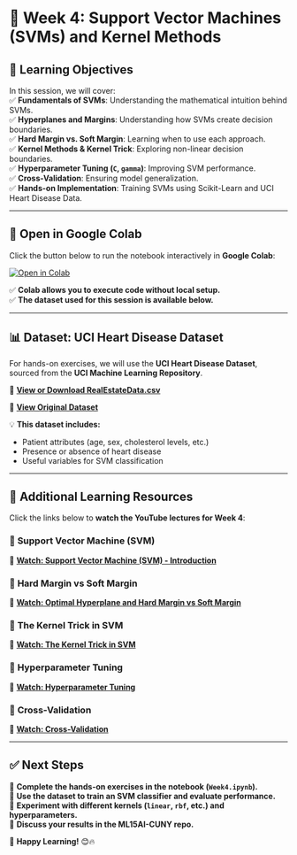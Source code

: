 # 📌 Week 4: Support Vector Machines (SVMs) and Kernel Methods  

## 🎯 Learning Objectives  
In this session, we will cover:  
✅ **Fundamentals of SVMs**: Understanding the mathematical intuition behind SVMs.  
✅ **Hyperplanes and Margins**: Understanding how SVMs create decision boundaries.  
✅ **Hard Margin vs. Soft Margin**: Learning when to use each approach.  
✅ **Kernel Methods & Kernel Trick**: Exploring non-linear decision boundaries.  
✅ **Hyperparameter Tuning (`C`, `gamma`)**: Improving SVM performance.  
✅ **Cross-Validation**: Ensuring model generalization.  
✅ **Hands-on Implementation**: Training SVMs using Scikit-Learn and UCI Heart Disease Data.  

---  

## 📂 Open in Google Colab  
Click the button below to run the notebook interactively in **Google Colab**:  

[![Open in Colab](https://colab.research.google.com/assets/colab-badge.svg)](https://colab.research.google.com/github/PKhosravi-CityTech/ML15AI-CUNY/blob/main/Week4/Week4.ipynb)  

✅ **Colab allows you to execute code without local setup.**  
✅ **The dataset used for this session is available below.**  

---  

## 📊 Dataset: UCI Heart Disease Dataset  
For hands-on exercises, we will use the **UCI Heart Disease Dataset**, sourced from the **UCI Machine Learning Repository**.  

📌 **[View or Download RealEstateData.csv](https://github.com/PKhosravi-CityTech/ML15AI-CUNY/blob/main/Week4/processed.cleveland.data)** 

📌 **[View Original Dataset](https://archive.ics.uci.edu/dataset/45/heart+disease)**  

💡 **This dataset includes:**  
- Patient attributes (age, sex, cholesterol levels, etc.)  
- Presence or absence of heart disease  
- Useful variables for SVM classification  

---  

## 🎥 Additional Learning Resources  
Click the links below to **watch the YouTube lectures for Week 4**:  

### 🔹 **Support Vector Machine (SVM)**  
📌 **[Watch: Support Vector Machine (SVM) - Introduction](https://youtu.be/_YPScrckx28?si=HzmI56iDZ6LrCAfd)**  

### 🔹 **Hard Margin vs Soft Margin**  
📌 **[Watch: Optimal Hyperplane and Hard Margin vs Soft Margin](https://youtu.be/ny1iZ5A8ilA?si=XD3A0YPbfj0cwrMA)**  

### 🔹 **The Kernel Trick in SVM**  
📌 **[Watch: The Kernel Trick in SVM](https://youtu.be/DTcfH5W6o08?si=ijgEATzc1N1jdn2u)**  

### 🔹 **Hyperparameter Tuning**  
📌 **[Watch: Hyperparameter Tuning](https://youtu.be/fSytzGwwBVw?si=hB2datIP9OTc3vw6)**  

### 🔹 **Cross-Validation**  
📌 **[Watch: Cross-Validation](https://youtu.be/fSytzGwwBVw?si=hB2datIP9OTc3vw6)**  

---  

## ✅ Next Steps  
📌 **Complete the hands-on exercises in the notebook (`Week4.ipynb`).**  
📌 **Use the dataset to train an SVM classifier and evaluate performance.**  
📌 **Experiment with different kernels (`linear`, `rbf`, etc.) and hyperparameters.**  
📌 **Discuss your results in the ML15AI-CUNY repo.**  

🚀 **Happy Learning!** 😊🔥

